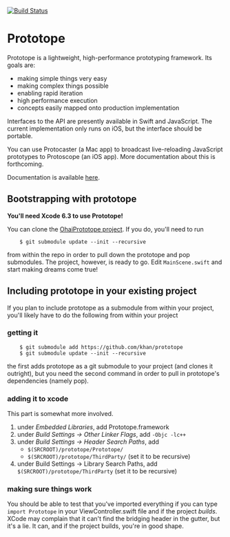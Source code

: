 [![Build Status](https://travis-ci.org/Khan/Prototope.svg?branch=master)](https://travis-ci.org/Khan/Prototope)

# Prototope

Prototope is a lightweight, high-performance prototyping framework. Its goals are:
 * making simple things very easy
 * making complex things possible
 * enabling rapid iteration
 * high performance execution
 * concepts easily mapped onto production implementation

Interfaces to the API are presently available in Swift and JavaScript. The current implementation only runs on iOS, but the interface should be portable.

You can use Protocaster (a Mac app) to broadcast live-reloading JavaScript prototypes to Protoscope (an iOS app). More documentation about this is forthcoming.

Documentation is available [here](http://khan.github.io/Prototope/).

## Bootstrapping with prototope

**You'll need Xcode 6.3 to use Prototope!**

You can clone the [OhaiPrototope project](https://github.com/khan/ohaiprototope). If you do, you'll need to run
```
    $ git submodule update --init --recursive
```
from within the repo in order to pull down the prototope and pop submodules. The project, however, is ready to go. Edit `MainScene.swift` and start making dreams come true!

## Including prototope in your existing project

If you plan to include prototope as a submodule from within your project, you'll likely have to do the following from within your project

### getting it
```
    $ git submodule add https://github.com/khan/prototope
    $ git submodule update --init --recursive
```

the first adds prototope as a git submodule to your project (and clones it outright), but you need the second command in order to pull in prototope's dependencies (namely pop).

### adding it to xcode

This part is somewhat more involved.

1. under *Embedded Libraries*, add Prototope.framework
2. under *Build Settings -> Other Linker Flags*, add `-Objc -lc++`
3. under *Build Settings -> Header Search Paths*, add 
    * `$(SRCROOT)/prototope/Prototope/`
    * `$(SRCROOT)/prototope/ThirdParty/` (set it to be recursive)
4. under Build Settings -> Library Search Paths, add `$(SRCROOT)/prototope/ThirdParty` (set it to be recursive)

### making sure things work

You should be able to test that you've imported everything if you can type `import Prototope` in your ViewController.swift file and if the project *builds*. XCode may complain that it can't find the bridging header in the gutter, but it's a lie. It can, and if the project builds, you're in good shape.
